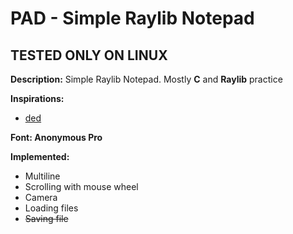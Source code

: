 # PAD - Simple Raylib Notepad
## TESTED ONLY ON LINUX
**Description:**
Simple Raylib Notepad. Mostly **C** and **Raylib** practice

**Inspirations:**
- [ded](https://github.com/tsoding/ded)

**Font: Anonymous Pro**

**Implemented:**
- Multiline
- Scrolling with mouse wheel
- Camera
- Loading files
- ~~Saving file~~
